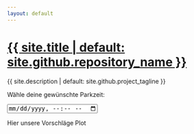 ```yaml
---
layout: default
---
```

<h1><a href="{{ "/" | absolute_url }}">{{ site.title | default: site.github.repository_name }}</a></h1>
<p>{{ site.description | default: site.github.project_tagline }}</p>



Wähle deine gewünschte Parkzeit:

<input type="datetime-local" id="datepicker" value="2023-12-02" min="2023-12-01" max="2023-12-07">


Hier unsere Vorschläge
Plot
